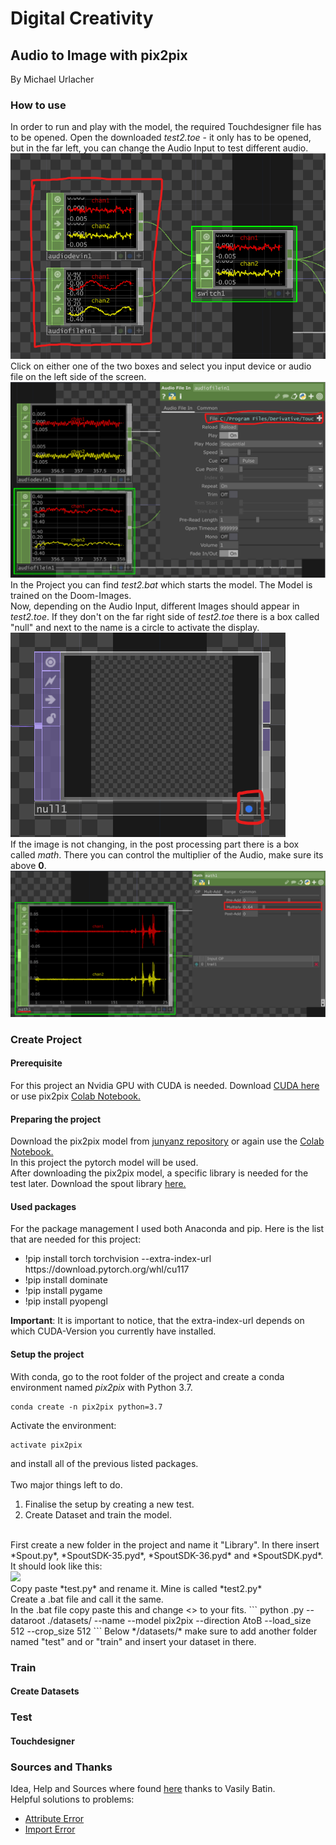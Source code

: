# Digital Creativity
## Audio to Image with pix2pix
By Michael Urlacher

### How to use
In order to run and play with the model, the required Touchdesigner file has to be opened. Open the downloaded *test2.toe* - it only has to be opened, but in the far left, you can change the Audio Input to test different audio.
<img src="imgs/TouchAudioInput.png" />
<br />
Click on either one of the two boxes and select you input device or audio file on the left side of the screen.
<img src="imgs/TouchAudioInput2.png" />
<br />
In the Project you can find *test2.bat* which starts the model. The Model is trained on the Doom-Images. <br />
Now, depending on the Audio Input, different Images should appear in *test2.toe*. If they don't on the far right side of *test2.toe* there is a box called "null" and next to the name is a circle to activate the display. <br />
<img src="imgs/TouchImageOutput.png" />
<br />
If the image is not changing, in the post processing part there is a box called *math*. There you can control the multiplier of the Audio, make sure its above **0**.
<img src="imgs/TouchImageOutput2.png" />
<br />


### Create Project
#### Prerequisite
For this project an Nvidia GPU with CUDA is needed.
Download <a href="https://developer.nvidia.com/cuda-downloads?target_os=Windows&target_arch=x86_64">CUDA here</a>
or use pix2pix <a href="https://colab.research.google.com/github/junyanz/pytorch-CycleGAN-and-pix2pix/blob/master/pix2pix.ipynb
">Colab Notebook.</a>

#### Preparing the project
Download the pix2pix model from <a href="https://github.com/ML-and-AI-repo/pytorch-CycleGAN-and-pix2pix">junyanz repository</a> or again use the <a href="https://colab.research.google.com/github/junyanz/pytorch-CycleGAN-and-pix2pix/blob/master/pix2pix.ipynb
">Colab Notebook.</a> <br />
In this project the pytorch model will be used. <br />
After downloading the pix2pix model, a specific library is needed for the test later. Download the spout library <a href="https://github.com/Ajasra/Spout-for-Python">here.</a> 


#### Used packages
For the package management I used both Anaconda and pip.
Here is the list that are needed for this project:
<ul>
  <li>!pip install torch torchvision --extra-index-url https://download.pytorch.org/whl/cu117</li>
  <li>!pip install dominate</li>
  <li>!pip install pygame</li>
  <li>!pip install pyopengl</li>
</ul>

**Important**: It is important to notice, that the extra-index-url depends on which CUDA-Version you currently have installed.

#### Setup the project
With conda, go to the root folder of the project and create a conda environment named *pix2pix* with Python 3.7.
```
conda create -n pix2pix python=3.7
```
Activate the environment:
```
activate pix2pix
```
and install all of the previous listed packages.
<br />
<br />
Two major things left to do. <br />
1. Finalise the setup by creating a new test.
2. Create Dataset and train the model.
<br />
First create a new folder in the project and name it "Library". In there insert *Spout.py*, *SpoutSDK-35.pyd*, *SpoutSDK-36.pyd* and *SpoutSDK.pyd*.
It should look like this: <br />
<img src="LibraryFolder.png" />
<br />
Copy paste *test.py* and rename it. Mine is called *test2.py* <br />
Create a .bat file and call it the same. <br />
In the .bat file copy paste this and change <> to your fits.
```
python <copied-py-file>.py --dataroot ./datasets/<folder-name> --name <name-of-results> --model pix2pix --direction AtoB --load_size 512 --crop_size 512
```
Below */datasets/<folder-name>* make sure to add another folder named "test" and or "train" and insert your dataset in there.


### Train
#### Create Datasets

### Test
#### Touchdesigner

### Sources and Thanks
Idea, Help and Sources where found <a href="https://medium.com/@vasily.onl/visualizing-sound-with-ai-e7a9191fea2c">here</a> thanks to Vasily Batin. <br />
Helpful solutions to problems:
- <a href="https://github.com/junyanz/pytorch-CycleGAN-and-pix2pix/commit/9bcef69d5b39385d18afad3d5a839a02ae0b43e7">Attribute Error</a>
- <a href="https://github.com/python-pillow/Pillow/issues/4130#issuecomment-1201516416">Import Error<a/>
